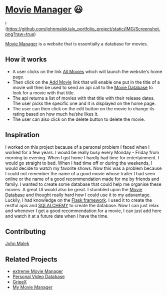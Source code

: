 # [Movie Manager](https://johnmalek.github.io/movie_manager_landing/) 😃

!(https://github.com/johnmalek/alx_portfolio_project/static/IMG/Screenshot.png?raw=true)

[Movie Manager](https://johnmalek.github.io/movie_manager_landing/) is a website that is essentially a database for movies.

## How it works
* A user clicks on the link [All Movies](https://johnmalek.github.io/movie_manager_landing/) which will launch the website's home page.
* Then click on the [Add Movie](https://movie-manager.onrender.com/) link that will enable one put in the title of a movie will then be used to send an api call to the [Movie Database](https://api.themoviedb.org/3/search/movie) to look for a movie with that title.
* The api returns a list of movies with that title with their release dates. The user picks the specific one and it is displayed on the home page.
* The user can then click on the edit button on the movie to change its rating based on how much he/she likes it.
* The user can also click on the delete button to delete the movie.

## Inspiration
I worked on this project because of a personal problem I faced when I worked for a few years. I would be really busy every Monday - Friday from morning to evening. When I got home I hardly had time for entertainment. I would go straight to bed. When I had time off or during the weekends, I would decide to watch my favorite shows. Now this was a problem because I could not remember the name of a good movie whose trailer I had seen online or the name of a good recommendation made for me by friends and family.
I wanted to create some database that could help me organise these movies. A great UI would also be great. I stumbled upon the [Movie Database](https://api.themoviedb.org/3/search/movie) and thought really hard how I could use it to my adavantage. Luckily, I had knowledge on the [Flask framework](https://flask.palletsprojects.com/en/2.2.x/). I used it to create the restful apis and [SQLALCHEMY](https://www.sqlalchemy.org/) to create the database.
Now I can just relax and whenever I get a good recommendation for a movie, I can just add here and watch it at a future date when I have the time.

## Contributing
[John Malek](https://github.com/johnmalek)

## Related Projects
* [extreme Movie Manager](http://www.binaryworks.it/extrememoviemanager/)
* [Personal Video Database](http://www.videodb.info/forum_en/)
* [GrieeX](http://www.griee.com/)
* [My Movie Manager](http://mymoviemanager.codeplex.com/)
